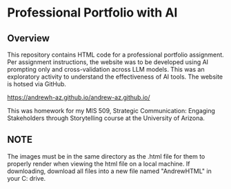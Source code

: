 # Professional Portfolio with AI 


## Overview

This repository contains HTML code for a professional portfolio assignment. Per assignment instructions, the website was to be developed using AI prompting only and cross-validation across LLM models. This was an exploratory activity to understand the effectiveness of AI tools. The website is hotsed via GitHub.

https://andrewh-az.github.io/andrew-az.github.io/

This was homework for my MIS 509, Strategic Communication: Engaging Stakeholders through Storytelling course at the University of Arizona.

## NOTE
The images must be in the same directory as the .html file for them to properly render when viewing the html file on a local machine. If downloading, download all files into a new file named "AndrewHTML" in your C: drive. 
